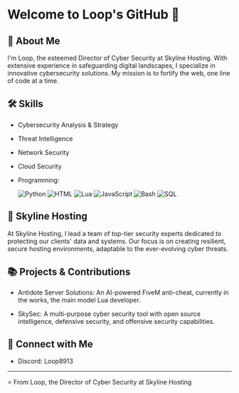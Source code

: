 # Welcome to Loop's GitHub 👋

## 🚀 About Me
I'm Loop, the esteemed Director of Cyber Security at Skyline Hosting. With extensive experience in safeguarding digital landscapes, I specialize in innovative cybersecurity solutions. My mission is to fortify the web, one line of code at a time.

## 🛠 Skills
- Cybersecurity Analysis & Strategy
- Threat Intelligence
- Network Security
- Cloud Security
- Programming:
  
  ![Python](https://img.shields.io/badge/Python-3776AB?style=for-the-badge&logo=python&logoColor=white)
  ![HTML](https://img.shields.io/badge/HTML-239120?style=for-the-badge&logo=html5&logoColor=white)
  ![Lua](https://img.shields.io/badge/Lua-2C2D72?style=for-the-badge&logo=lua&logoColor=white)
  ![JavaScript](https://img.shields.io/badge/JavaScript-F7DF1E?style=for-the-badge&logo=javascript&logoColor=black)
  ![Bash](https://img.shields.io/badge/Bash-4EAA25?style=for-the-badge&logo=gnu-bash&logoColor=white)
  ![SQL](https://img.shields.io/badge/SQL-4479A1?style=for-the-badge&logo=sql&logoColor=white)

## 💼 Skyline Hosting
At Skyline Hosting, I lead a team of top-tier security experts dedicated to protecting our clients' data and systems. Our focus is on creating resilient, secure hosting environments, adaptable to the ever-evolving cyber threats.

## 📚 Projects & Contributions
- Antidote Server Solutions: An AI-powered FiveM anti-cheat, currently in the works, the main model Lua developer.

- SkySec: A multi-purpose cyber security tool with open source intelligence, defensive security, and offensive security capabilities.

## 🤝 Connect with Me
- Discord: Loop8913

---

⭐️ From Loop, the Director of Cyber Security at Skyline Hosting
